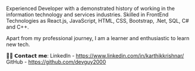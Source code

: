 Experienced Developer with a demonstrated history of working in the information technology and services industries. Skilled in FrontEnd Technologies as React.js, JavaScript, HTML, CSS, Bootstrap, .Net, SQL, C# and C++.

Apart from my professional journey, I am a learner and enthusiastic to learn new tech.


🙋‍♂️ 𝗖𝗼𝗻𝘁𝗮𝗰𝘁 𝗺𝗲: 
LinkedIn - https://www.linkedin.com/in/karthikkrishnar/
GitHub - https://github.com/devguy2000
